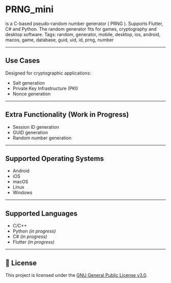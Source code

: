 # PRNG_mini
is a C-based pseudo-random number generator ( PRNG ). Supports Flutter, C# and Python. The random generator fits for games, cryptography and desktop software. Tags: random, generator, mobile, desktop, ios, android, macos, game, database, guid, uid, id, prng, number

---

## Use Cases

Designed for cryptographic applications:

- Salt generation  
- Private Key Infrastructure (PKI)  
- Nonce generation  

---

## Extra Functionality (Work in Progress)

- Session ID generation  
- GUID generation  
- Random number generation  

---

## Supported Operating Systems

- Android  
- iOS  
- macOS  
- Linux  
- Windows  

---

## Supported Languages

- C/C++
- Python *(in progress)*  
- C# *(in progress)*  
- Flutter *(in progress)*  

---

## 📜 License

This project is licensed under the [GNU General Public License v3.0](./LICENSE).
